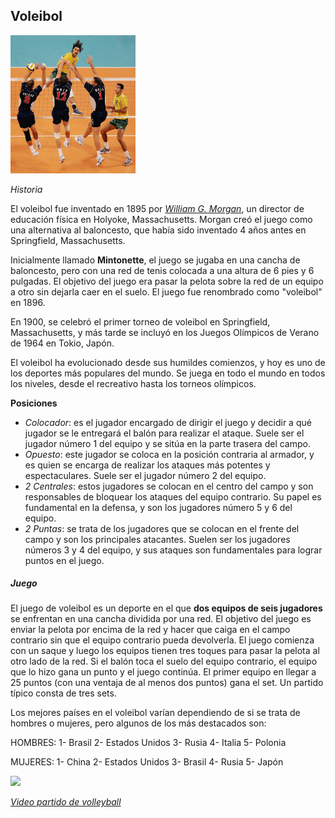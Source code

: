 ## Voleibol
<img src="Voleibol.jpg" width="200">

*Historia*

El voleibol fue inventado en 1895 por [*William G. Morgan*](https://es.wikipedia.org/wiki/William_George_Morgan), un director de educación física en Holyoke, Massachusetts. Morgan creó el juego como una alternativa al baloncesto, que había sido inventado 4 años antes en Springfield, Massachusetts.

Inicialmente llamado **Mintonette**, el juego se jugaba en una cancha de baloncesto, pero con una red de tenis colocada a una altura de 6 pies y 6 pulgadas. El objetivo del juego era pasar la pelota sobre la red de un equipo a otro sin dejarla caer en el suelo. El juego fue renombrado como "voleibol" en 1896.

En 1900, se celebró el primer torneo de voleibol en Springfield, Massachusetts, y más tarde se incluyó en los Juegos Olímpicos de Verano de 1964 en Tokio, Japón.

El voleibol ha evolucionado desde sus humildes comienzos, y hoy es uno de los deportes más populares del mundo. Se juega en todo el mundo en todos los niveles, desde el recreativo hasta los torneos olímpicos.


**Posiciones**
- *Colocador*: es el jugador encargado de dirigir el juego y decidir a qué jugador se le entregará el balón para realizar el ataque. Suele ser el jugador número 1 del equipo y se sitúa en la parte trasera del campo.
- *Opuesto*: este jugador se coloca en la posición contraria al armador, y es quien se encarga de realizar los ataques más potentes y espectaculares. Suele ser el jugador número 2 del equipo.
- *2 Centrales*: estos jugadores se colocan en el centro del campo y son responsables de bloquear los ataques del equipo contrario. Su papel es fundamental en la defensa, y son los jugadores número 5 y 6 del equipo.
- *2 Puntas*: se trata de los jugadores que se colocan en el frente del campo y son los principales atacantes. Suelen ser los jugadores números 3 y 4 del equipo, y sus ataques son fundamentales para lograr puntos en el juego. 

##### **Juego**

El juego de voleibol es un deporte en el que **dos equipos de seis jugadores** se enfrentan en una cancha dividida por una red. El objetivo del juego es enviar la pelota por encima de la red y hacer que caiga en el campo contrario sin que el equipo contrario pueda devolverla. El juego comienza con un saque y luego los equipos tienen tres toques para pasar la pelota al otro lado de la red. Si el balón toca el suelo del equipo contrario, el equipo que lo hizo gana un punto y el juego continúa. El primer equipo en llegar a 25 puntos (con una ventaja de al menos dos puntos) gana el set. Un partido típico consta de tres sets.

Los mejores países en el voleibol varían dependiendo de si se trata de hombres o mujeres, pero algunos de los más destacados son:

HOMBRES:
1- Brasil
2- Estados Unidos
3- Rusia
4- Italia
5- Polonia

MUJERES:
1- China
2- Estados Unidos
3- Brasil
4- Rusia
5- Japón

<img src="https://www.portalisimo.com/wp-content/uploads/2017/11/Voleibol-e1512054615116-scaled.jpg" width="300">

 [*Video partido de volleyball*](https://www.youtube.com/watch?v=xe7uDlJz8HE)
